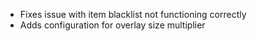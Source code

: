 - Fixes issue with item blacklist not functioning correctly
- Adds configuration for overlay size multiplier